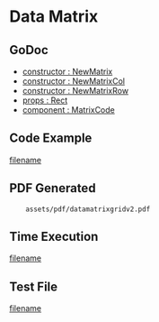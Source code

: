 # Data Matrix

## GoDoc
* [constructor : NewMatrix](https://pkg.go.dev/github.com/huabtc/maroto/v2/pkg/components/code#NewMatrix)
* [constructor : NewMatrixCol](https://pkg.go.dev/github.com/huabtc/maroto/v2/pkg/components/code#NewMatrixCol)
* [constructor : NewMatrixRow](https://pkg.go.dev/github.com/huabtc/maroto/v2/pkg/components/code#NewMatrixRow)
* [props : Rect](https://pkg.go.dev/github.com/huabtc/maroto/v2/pkg/props#Rect)
* [component : MatrixCode](https://pkg.go.dev/github.com/huabtc/maroto/v2/pkg/components/code#MatrixCode)

## Code Example
[filename](../../assets/examples/datamatrixgrid/v2/main.go ':include :type=code')

## PDF Generated
```pdf
	assets/pdf/datamatrixgridv2.pdf
```

## Time Execution
[filename](../../assets/text/datamatrixgridv2.txt  ':include :type=code')

## Test File
[filename](https://raw.githubusercontent.com/johnfercher/maroto/master/test/maroto/examples/datamatrixgrid.json  ':include :type=code')